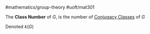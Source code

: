 #mathematics/group-theory #uoft/mat301 

The **Class Number** of $G$, is the number of [Conjugacy Classes](Conjugacy%20Class.md) of $G$ 

Denoted $k(G)$